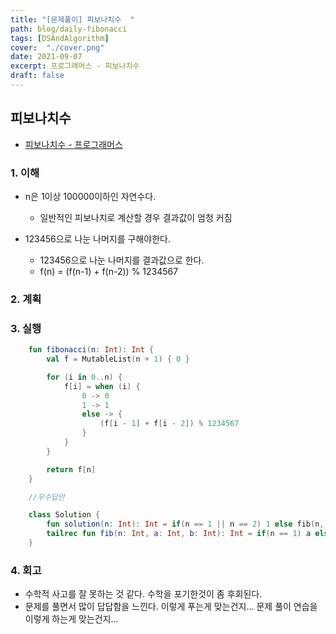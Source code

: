 ```yaml
---
title: "[문제풀이] 피보나치수  "
path: blog/daily-fibonacci
tags: [DSAndAlgorithm]
cover:  "./cover.png"
date: 2021-09-07
excerpt: 프로그래머스 - 피보나치수
draft: false
---
```



## 피보나치수
* [피보나치수  - 프로그래머스](https://programmers.co.kr/learn/courses/30/lessons/12945)

### 1. 이해 
- n은 1이상 100000이하인 자연수다.
    * 일반적인 피보나치로 계산할 경우 결과값이 엄청 커짐 

- 123456으로 나눈 나머지를 구해야한다. 
    * 123456으로 나눈 나머지를 결과값으로 한다.
    * f(n) = (f(n-1) + f(n-2)) % 1234567


### 2. 계획


### 3. 실행
```kotlin
    fun fibonacci(n: Int): Int {
        val f = MutableList(n + 1) { 0 }

        for (i in 0..n) {
            f[i] = when (i) {
                0 -> 0
                1 -> 1
                else -> {
                    (f[i - 1] + f[i - 2]) % 1234567
                }
            }
        }

        return f[n]
    }

    //우수답안

    class Solution {
        fun solution(n: Int): Int = if(n == 1 || n == 2) 1 else fib(n, 1, 1)  
        tailrec fun fib(n: Int, a: Int, b: Int): Int = if(n == 1) a else fib(n - 1, b % 1234567, (a + b) % 1234567)
    }

```

### 4. 회고 

* 수학적 사고를 잘 못하는 것 같다. 수학을 포기한것이 좀 후회된다.
* 문제를 풀면서 많이 답답함을 느낀다. 이렇게 푸는게 맞는건지... 문제 풀이 연습을 이렇게 하는게 맞는건지...
